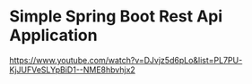 # Simple Spring Boot Rest Api Application

https://www.youtube.com/watch?v=DJvjz5d6pLo&list=PL7PU-KjJUFVeSLYpBiD1--NME8hbvhjx2